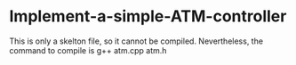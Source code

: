 # Implement-a-simple-ATM-controller


This is only a skelton file, so it cannot be compiled. Nevertheless, the command to compile is   g++ atm.cpp atm.h